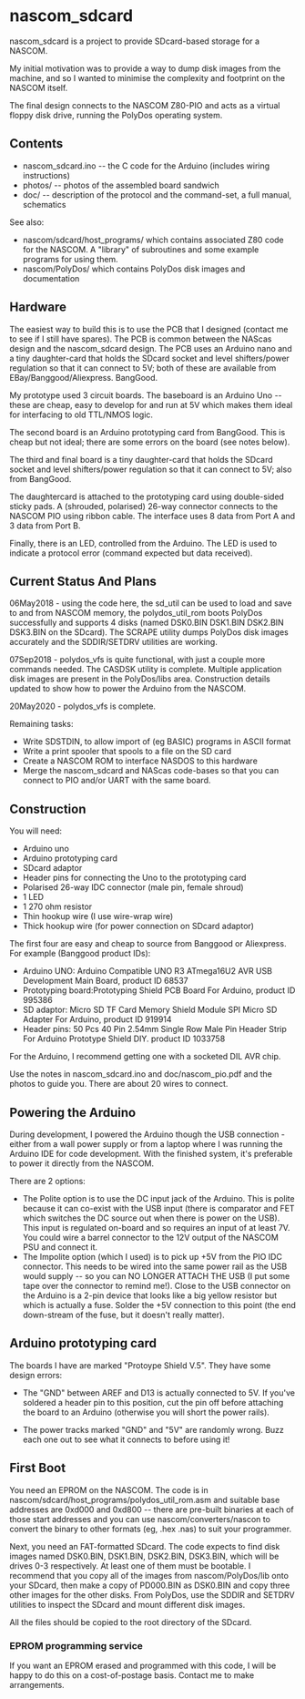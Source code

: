 # nascom_sdcard

nascom_sdcard is a project to provide SDcard-based storage for a NASCOM.

My initial motivation was to provide a way to dump disk images from the machine,
and so I wanted to minimise the complexity and footprint on the NASCOM itself.

The final design connects to the NASCOM Z80-PIO and acts as a virtual floppy
disk drive, running the PolyDos operating system.

## Contents

* nascom_sdcard.ino -- the C code for the Arduino (includes wiring instructions)
* photos/           -- photos of the assembled board sandwich
* doc/              -- description of the protocol and the command-set, a full manual, schematics

See also:

* nascom/sdcard/host_programs/ which contains associated Z80 code for the NASCOM. A "library" of subroutines and some example programs for using them.
* nascom/PolyDos/ which contains PolyDos disk images and documentation


## Hardware

The easiest way to build this is to use the PCB that I designed (contact me to
see if I still have spares). The PCB is common between the NAScas design and the
nascom_sdcard design. The PCB uses an Arduino nano and a tiny daughter-card that
holds the SDcard socket and level shifters/power regulation so that it can
connect to 5V; both of these are available from EBay/Banggood/Aliexpress.
BangGood.

My prototype used 3 circuit boards. The baseboard is an Arduino Uno -- these are
cheap, easy to develop for and run at 5V which makes them ideal for interfacing
to old TTL/NMOS logic.

The second board is an Arduino prototyping card from BangGood. This is cheap but
not ideal; there are some errors on the board (see notes below).

The third and final board is a tiny daughter-card that holds the SDcard socket
and level shifters/power regulation so that it can connect to 5V; also from
BangGood.

The daughtercard is attached to the prototyping card using double-sided sticky
pads. A (shrouded, polarised) 26-way connector connects to the NASCOM PIO using
ribbon cable. The interface uses 8 data from Port A and 3 data from Port B.

Finally, there is an LED, controlled from the Arduino. The LED is used to
indicate a protocol error (command expected but data received).

## Current Status And Plans

06May2018 - using the code here, the sd_util can be used to load and save to and
from NASCOM memory, the polydos_util_rom boots PolyDos successfully and supports
4 disks (named DSK0.BIN DSK1.BIN DSK2.BIN DSK3.BIN on the SDcard). The SCRAPE
utility dumps PolyDos disk images accurately and the SDDIR/SETDRV utilities are
working.

07Sep2018 - polydos_vfs is quite functional, with just a couple more commands needed.
The CASDSK utility is complete. Multiple application disk images are present in the
PolyDos/libs area. Construction details updated to show how to power the Arduino from
the NASCOM.

20May2020 - polydos_vfs is complete.

Remaining tasks:

* Write SDSTDIN, to allow import of (eg BASIC) programs in ASCII format
* Write a print spooler that spools to a file on the SD card
* Create a NASCOM ROM to interface NASDOS to this hardware
* Merge the nascom_sdcard and NAScas code-bases so that you can connect to PIO and/or UART with the same board.


## Construction

You will need:

* Arduino uno
* Arduino prototyping card
* SDcard adaptor
* Header pins for connecting the Uno to the prototyping card
* Polarised 26-way IDC connector (male pin, female shroud)
* 1 LED
* 1 270 ohm resistor
* Thin hookup wire (I use wire-wrap wire)
* Thick hookup wire (for power connection on SDcard adaptor)

The first four are easy and cheap to source from Banggood or Aliexpress. For example (Banggood product IDs):

* Arduino UNO: Arduino Compatible UNO R3 ATmega16U2 AVR USB Development Main Board, product ID 68537
* Prototyping board:Prototyping Shield PCB Board For Arduino, product ID 995386
* SD adaptor: Micro SD TF Card Memory Shield Module SPI Micro SD Adapter For Arduino, product ID 919914
* Header pins: 50 Pcs 40 Pin 2.54mm Single Row Male Pin Header Strip For Arduino Prototype Shield DIY. product ID 1033758

For the Arduino, I recommend getting one with a socketed DIL AVR chip.


Use the notes in nascom_sdcard.ino and doc/nascom_pio.pdf and the photos to guide you. There are about 20 wires to connect.

## Powering the Arduino

During development, I powered the Arduino though the USB connection - either from a wall power supply or from a laptop where I was running the Arduino IDE for code development. With the finished system, it's preferable to power it directly from the NASCOM.

There are 2 options:

* The Polite option is to use the DC input jack of the Arduino. This is polite because it can co-exist with the USB input (there is comparator and FET which switches the DC source out when there is power on the USB). This input is regulated on-board and so requires an input of at least 7V. You could wire a barrel connector to the 12V output of the NASCOM PSU and connect it.
* The Impolite option (which I used) is to pick up +5V from the PIO IDC connector. This needs to be wired into the same power rail as the USB would supply -- so you can NO LONGER ATTACH THE USB (I put some tape over the connector to remind me!). Close to the USB connector on the Arduino is a 2-pin device that looks like a big yellow resistor but which is actually a fuse. Solder the +5V connection to this point (the end down-stream of the fuse, but it doesn't really matter).

## Arduino prototyping card

The boards I have are marked "Protoype Shield V.5". They have some design errors:

* The "GND" between AREF and D13 is actually connected to 5V. If you've soldered a
header pin to this position, cut the pin off before attaching the board to an
Arduino (otherwise you will short the power rails).

* The power tracks marked "GND" and "5V" are randomly wrong. Buzz each one out
  to see what it connects to before using it!

## First Boot

You need an EPROM on the NASCOM. The code is in
nascom/sdcard/host_programs/polydos_util_rom.asm and suitable base addresses are
0xd000 and 0xd800 -- there are pre-built binaries at each of those start
addresses and you can use nascom/converters/nascon to convert the binary to
other formats (eg, .hex .nas) to suit your programmer.

Next, you need an FAT-formatted SDcard. The code expects to find disk images
named DSK0.BIN, DSK1.BIN, DSK2.BIN, DSK3.BIN, which will be drives 0-3
respectively. At least one of them must be bootable. I recommend that you copy
all of the images from nascom/PolyDos/lib onto your SDcard, then make a copy of
PD000.BIN as DSK0.BIN and copy three other images for the other disks. From
PolyDos, use the SDDIR and SETDRV utilities to inspect the SDcard and mount
different disk images.

All the files should be copied to the root directory of the SDcard.


### EPROM programming service

If you want an EPROM erased and programmed with this code, I will be happy to do
this on a cost-of-postage basis. Contact me to make arrangements.

